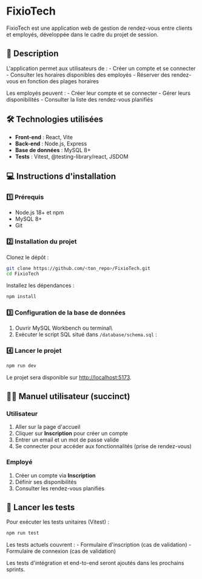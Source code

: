 # FixioTech

FixioTech est une application web de gestion de rendez-vous entre
clients et employés, développée dans le cadre du projet de session.

## 📖 Description

L'application permet aux utilisateurs de : - Créer un compte et se
connecter - Consulter les horaires disponibles des employés - Réserver
des rendez-vous en fonction des plages horaires

Les employés peuvent : - Créer leur compte et se connecter - Gérer leurs
disponibilités - Consulter la liste des rendez-vous planifiés

## 🛠 Technologies utilisées

- **Front-end** : React, Vite
- **Back-end** : Node.js, Express
- **Base de données** : MySQL 8+
- **Tests** : Vitest, @testing-library/react, JSDOM

## 💻 Instructions d'installation

### 1️⃣ Prérequis

- Node.js 18+ et npm
- MySQL 8+
- Git

### 2️⃣ Installation du projet

Clonez le dépôt :

```bash
git clone https://github.com/<ton_repo>/FixioTech.git
cd FixioTech
```

Installez les dépendances :

```bash
npm install
```

### 3️⃣ Configuration de la base de données

1.  Ouvrir MySQL Workbench ou terminal\
2.  Exécuter le script SQL situé dans `/database/schema.sql` :

### 4️⃣ Lancer le projet

```bash
npm run dev
```

Le projet sera disponible sur <http://localhost:5173>.

## 👨‍💻 Manuel utilisateur (succinct)

### Utilisateur

1.  Aller sur la page d'accueil
2.  Cliquer sur **Inscription** pour créer un compte
3.  Entrer un email et un mot de passe valide
4.  Se connecter pour accéder aux fonctionnalités (prise de rendez-vous)

### Employé

1.  Créer un compte via **Inscription**
2.  Définir ses disponibilités
3.  Consulter les rendez-vous planifiés

## 🧪 Lancer les tests

Pour exécuter les tests unitaires (Vitest) :

```bash
npm run test
```

Les tests actuels couvrent : - Formulaire d'inscription (cas de
validation) - Formulaire de connexion (cas de validation)

Les tests d'intégration et end-to-end seront ajoutés dans les prochains
sprints.
